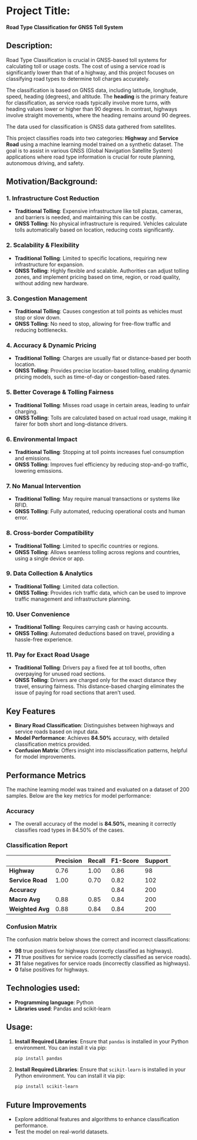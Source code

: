 # Project Title:  
**Road Type Classification for GNSS Toll System**

## Description:
Road Type Classification is crucial in GNSS-based toll systems for calculating toll or usage costs. The cost of using a service road is significantly lower than that of a highway, and this project focuses on classifying road types to determine toll charges accurately.

The classification is based on GNSS data, including latitude, longitude, speed, heading (degrees), and altitude. The **heading** is the primary feature for classification, as service roads typically involve more turns, with heading values lower or higher than 90 degrees. In contrast, highways involve straight movements, where the heading remains around 90 degrees.

The data used for classification is GNSS data gathered from satellites.

This project classifies roads into two categories: **Highway** and **Service Road** using a machine learning model trained on a synthetic dataset. The goal is to assist in various GNSS (Global Navigation Satellite System) applications where road type information is crucial for route planning, autonomous driving, and safety.

## Motivation/Background:

### 1. **Infrastructure Cost Reduction**
- **Traditional Tolling**: Expensive infrastructure like toll plazas, cameras, and barriers is needed, and maintaining this can be costly.
- **GNSS Tolling**: No physical infrastructure is required. Vehicles calculate tolls automatically based on location, reducing costs significantly.

### 2. **Scalability & Flexibility**
- **Traditional Tolling**: Limited to specific locations, requiring new infrastructure for expansion.
- **GNSS Tolling**: Highly flexible and scalable. Authorities can adjust tolling zones, and implement pricing based on time, region, or road quality, without adding new hardware.

### 3. **Congestion Management**
- **Traditional Tolling**: Causes congestion at toll points as vehicles must stop or slow down.
- **GNSS Tolling**: No need to stop, allowing for free-flow traffic and reducing bottlenecks.

### 4. **Accuracy & Dynamic Pricing**
- **Traditional Tolling**: Charges are usually flat or distance-based per booth location.
- **GNSS Tolling**: Provides precise location-based tolling, enabling dynamic pricing models, such as time-of-day or congestion-based rates.

### 5. **Better Coverage & Tolling Fairness**
- **Traditional Tolling**: Misses road usage in certain areas, leading to unfair charging.
- **GNSS Tolling**: Tolls are calculated based on actual road usage, making it fairer for both short and long-distance drivers.

### 6. **Environmental Impact**
- **Traditional Tolling**: Stopping at toll points increases fuel consumption and emissions.
- **GNSS Tolling**: Improves fuel efficiency by reducing stop-and-go traffic, lowering emissions.

### 7. **No Manual Intervention**
- **Traditional Tolling**: May require manual transactions or systems like RFID.
- **GNSS Tolling**: Fully automated, reducing operational costs and human error.

### 8. **Cross-border Compatibility**
- **Traditional Tolling**: Limited to specific countries or regions.
- **GNSS Tolling**: Allows seamless tolling across regions and countries, using a single device or app.

### 9. **Data Collection & Analytics**
- **Traditional Tolling**: Limited data collection.
- **GNSS Tolling**: Provides rich traffic data, which can be used to improve traffic management and infrastructure planning.

### 10. **User Convenience**
- **Traditional Tolling**: Requires carrying cash or having accounts.
- **GNSS Tolling**: Automated deductions based on travel, providing a hassle-free experience.

### 11. **Pay for Exact Road Usage**
- **Traditional Tolling**: Drivers pay a fixed fee at toll booths, often overpaying for unused road sections.
- **GNSS Tolling**: Drivers are charged only for the exact distance they travel, ensuring fairness. This distance-based charging eliminates the issue of paying for road sections that aren't used.


## Key Features
- **Binary Road Classification**: Distinguishes between highways and service roads based on input data.
- **Model Performance**: Achieves **84.50%** accuracy, with detailed classification metrics provided.
- **Confusion Matrix**: Offers insight into misclassification patterns, helpful for model improvements.

## Performance Metrics
The machine learning model was trained and evaluated on a dataset of 200 samples. Below are the key metrics for model performance:

### Accuracy
- The overall accuracy of the model is **84.50%**, meaning it correctly classifies road types in 84.50% of the cases.

### Classification Report
|               | Precision | Recall  | F1-Score | Support |
|---------------|-----------|---------|----------|---------|
| **Highway**   | 0.76      | 1.00    | 0.86     | 98      |
| **Service Road**| 1.00      | 0.70    | 0.82     | 102     |
| **Accuracy**  |           |         | 0.84     | 200     |
| **Macro Avg** | 0.88      | 0.85    | 0.84     | 200     |
| **Weighted Avg** | 0.88      | 0.84    | 0.84     | 200     |

### Confusion Matrix
The confusion matrix below shows the correct and incorrect classifications:

- **98** true positives for highways (correctly classified as highways).
- **71** true positives for service roads (correctly classified as service roads).
- **31** false negatives for service roads (incorrectly classified as highways).
- **0** false positives for highways.

## Technologies used:

- **Programming language**: Python
- **Libraries used**: Pandas and scikit-learn

## Usage:
1. **Install Required Libraries**: Ensure that `pandas` is installed in your Python environment. You can install it via pip:
   ```bash
   pip install pandas
2. **Install Required Libraries**: Ensure that `scikit-learn` is installed in your Python environment. You can install it via pip:
   ```bash
   pip install scikit-learn

## Future Improvements
- Explore additional features and algorithms to enhance classification performance.
- Test the model on real-world datasets.
